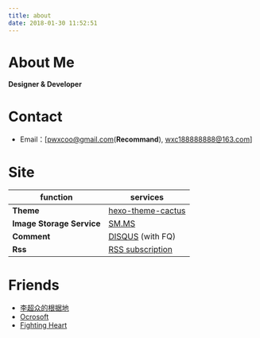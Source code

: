 ```yaml
---
title: about
date: 2018-01-30 11:52:51
---
```


# About Me
**Designer & Developer**

# Contact
- Email：[[pwxcoo@gmail.com](mailto:pwxcoo@gmail.com)(**Recommand**), [wxc188888888@163.com](mailto:wxc188888888@163.com)]

# Site

function                    | services
---                         | ---
**Theme**                   | [hexo-theme-cactus](https://github.com/probberechts/hexo-theme-cactus)
**Image Storage Service**   | [SM.MS](https://sm.ms/)
**Comment**                 | [DISQUS](https://disqus.com/) (with FQ)
**Rss**                     | [RSS subscription](https://blog.pwxcoo.com/atom)


# Friends
- [李超众的根据地](https://www.licz.site/)
- [Ocrosoft](https://www.ocrosoft.com/)
- [Fighting Heart](http://www.cnblogs.com/zufezzt/)

